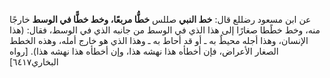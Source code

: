عن ابن مسعود رضللع  قال: **خط النبي** صللس **خطُّا مربعًا، وخط خطًّا في الوسط** خارجًا منه، وخط خطًطا صغارًا إلى هذا الذي في الوسط من جانبه الذي في الوسط، فقال: (هذا الإنسان، وهذا أجله محيطٌ به ـ أو قد أحاط به ـ وهذا الذي هو خارج أمله، وهذه الخطط الصغار الأعراض، فإن أخطأه هذا نهشه هذا، وإن أخطأه هذا نهشه هذا). [رواه البخاري٦٤١٧]
